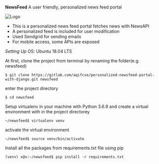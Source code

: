 **NewsFeed**
A user friendly, personalized news feed portal

![Logo](https://i.ibb.co/C23m7NR/Logo-Makr-2jjctm.png)

- This is a personalized news feed portal fetches news with NewsAPI 
- A personalized feed is included for user modification 
- Used Sendgrid for sending emails 
- For mobile access, some APIs are exposed

*Setting Up*
OS: Ubuntu 18.04 LTS

At first, clone the project from terminal by renaming the folder(e.g. newsfeed) 
```
$ git clone https://gitlab.com/aqifcse/personalized-newsfeed-portal-with-django.git newsfeed
```
enter the project directory
```
$ cd newsfeed 
```
Setup virtualenv in your machine with Python 3.6.9 and create a virtual environment with in the project directorey
```
~/newsfeed$ virtualenv venv
```

activate the virtual environment
```
~/newsfeed$ source venv/bin/activate
```

Install all the packages from requirements.txt file using pip
```
(venv) x@x:~/newsfeed$ pip install -r requirements.txt
```



